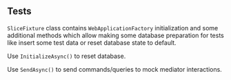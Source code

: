 ## Tests

```SliceFixture``` class contains ```WebApplicationFactory``` initialization and some additional methods which allow making some database preparation for tests like insert some test data or reset database state to default.

Use ```InitializeAsync()``` to reset database.

Use ```SendAsync()``` to send commands/queries to mock mediator interactions.


